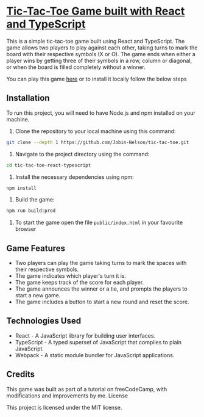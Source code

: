 # [Tic-Tac-Toe Game built with React and TypeScript](https://tic-tac-toe-three-pi.vercel.app/)

This is a simple tic-tac-toe game built using React and TypeScript. The game allows two players to play against each other, taking turns to mark the board with their respective symbols (X or O). The game ends when either a player wins by getting three of their symbols in a row, column or diagonal, or when the board is filled completely without a winner.

You can play this game [here](https://tic-tac-toe-three-pi.vercel.app/) or to install it locally follow the below steps

## Installation

To run this project, you will need to have Node.js and npm installed on your machine.

1. Clone the repository to your local machine using this command:

```bash
git clone --depth 1 https://github.com/Jobin-Nelson/tic-tac-toe.git
```

1. Navigate to the project directory using the command:

```bash
cd tic-tac-toe-react-typescript
```

1. Install the necessary dependencies using npm:

```bash
npm install
```

1. Build the game:

```bash
npm run build:prod
```

1. To start the game open the file `public/index.html` in your favourite browser


## Game Features

- Two players can play the game taking turns to mark the spaces with their respective symbols.
- The game indicates which player's turn it is.
- The game keeps track of the score for each player.
- The game announces the winner or a tie, and prompts the players to start a new game.
- The game includes a button to start a new round and reset the score.

## Technologies Used

- React - A JavaScript library for building user interfaces.
- TypeScript - A typed superset of JavaScript that compiles to plain JavaScript.
- Webpack - A static module bundler for JavaScript applications.

## Credits

This game was built as part of a tutorial on freeCodeCamp, with modifications and improvements by me.
License

This project is licensed under the MIT license.
